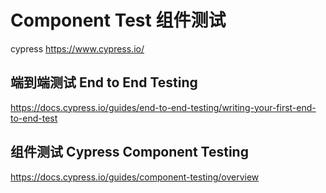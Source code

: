 # Component Test  组件测试

cypress  https://www.cypress.io/

## 端到端测试  End to End Testing

https://docs.cypress.io/guides/end-to-end-testing/writing-your-first-end-to-end-test

## 组件测试 Cypress Component Testing

https://docs.cypress.io/guides/component-testing/overview


